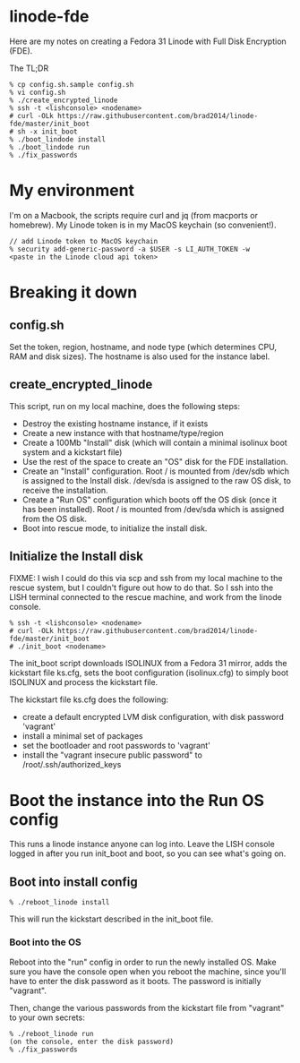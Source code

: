 # linode-fde

Here are my notes on creating a Fedora 31 Linode with Full Disk Encryption (FDE).

The TL;DR

```
% cp config.sh.sample config.sh
% vi config.sh
% ./create_encrypted_linode
% ssh -t <lishconsole> <nodename>
# curl -OLk https://raw.githubusercontent.com/brad2014/linode-fde/master/init_boot
# sh -x init_boot
% ./boot_lindode install
% ./boot_lindode run
% ./fix_passwords
```

# My environment

I'm on a Macbook, the scripts require curl and jq (from macports or homebrew).
My Linode token is in my MacOS keychain (so convenient!).

```
// add Linode token to MacOS keychain
% security add-generic-password -a $USER -s LI_AUTH_TOKEN -w
<paste in the Linode cloud api token>
```

# Breaking it down

## config.sh

Set the token, region, hostname, and node type (which determines CPU, RAM and disk sizes).  The hostname is also used for the instance label.

## create_encrypted_linode

This script, run on my local machine, does the following steps:

- Destroy the existing hostname instance, if it exists
- Create a new instance with that hostname/type/region
- Create a 100Mb "Install" disk (which will contain a minimal isolinux boot system and a kickstart file)
- Use the rest of the space to create an "OS" disk for the FDE installation.
- Create an "Install" configuration. Root / is mounted from /dev/sdb which is assigned to the Install disk. /dev/sda is assigned to the raw OS disk, to receive the installation.
- Create a "Run OS" configuration which boots off the OS disk (once it has been installed). Root / is mounted from /dev/sda which is assigned from the OS disk.
- Boot into rescue mode, to initialize the install disk.

## Initialize the Install disk

FIXME: I wish I could do this via scp and ssh from my local machine to the rescue system, but I couldn't figure out how to do that.  So I ssh into the LISH terminal connected to the rescue machine, and work from the linode console.

```
% ssh -t <lishconsole> <nodename>
# curl -OLk https://raw.githubusercontent.com/brad2014/linode-fde/master/init_boot
# ./init_boot <nodename>
```

The init_boot script downloads ISOLINUX from a Fedora 31 mirror,
adds the kickstart file ks.cfg, sets the boot configuration (isolinux.cfg) to simply boot ISOLINUX and process the kickstart file.  

The kickstart file ks.cfg does the following:

- create a default encrypted LVM disk configuration, with disk password 'vagrant'
- install a minimal set of packages
- set the bootloader and root passwords to 'vagrant' 
- install the "vagrant insecure public password" to /root/.ssh/authorized_keys

# Boot the instance into the Run OS config

This runs a linode instance anyone can log into.  Leave the LISH console logged in after you run init_boot and boot, so you can see what's going on.

## Boot into install config

```
% ./reboot_linode install
```

This will run the kickstart described in the init_boot file.

### Boot into the OS

Reboot into the "run" config in order to run the newly installed OS.  Make sure you have the console open when you reboot the machine, since you'll have to enter the disk password as it boots.  The password is initially "vagrant".

Then, change the various passwords from the kickstart file from "vagrant" to your own secrets:

```
% ./reboot_linode run
(on the console, enter the disk password)
% ./fix_passwords
```
